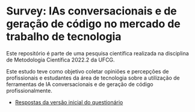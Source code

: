 # Survey: IAs conversacionais e de geração de código no mercado de trabalho de tecnologia

Este repositório é parte de uma pesquisa científica realizada na disciplina de Metodologia Científica 2022.2 da UFCG.

Este estudo teve como objetivo coletar opiniões e percepções de profissionais e estudantes da área de tecnologia sobre a utilização de ferramentas de IA conversacionais e de geração de código profissionalmente.

- [Respostas da versão inicial do questionário](./questionario-inicial/respostas.csv)
